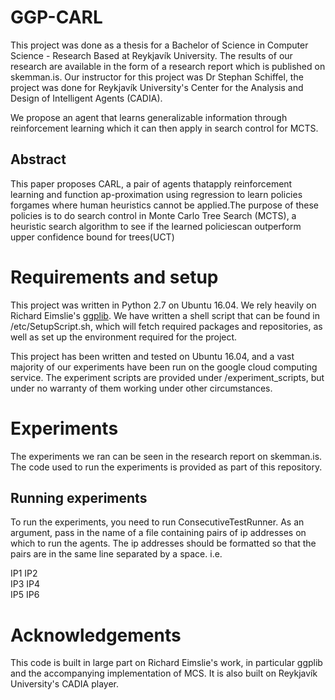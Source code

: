 # GGP-CARL

This project was done as a thesis for a Bachelor of Science in Computer Science - Research Based at Reykjavík University. The results of our research are available in the form of a research report which is published on skemman.is. Our instructor for this project was Dr Stephan Schiffel, the project was done for Reykjavík University's Center for the Analysis and Design of Intelligent Agents (CADIA).

We propose an agent that learns generalizable information through reinforcement learning which it can then apply in search control for MCTS.

## Abstract
This paper proposes CARL, a pair of agents thatapply  reinforcement  learning  and  function  ap-proximation using regression to learn policies forgames where human heuristics cannot be applied.The purpose of these policies is to do search control in Monte Carlo Tree Search (MCTS), a heuristic search algorithm to see if the learned policiescan outperform upper confidence bound for trees(UCT)

# Requirements and setup

This project was written in Python 2.7 on Ubuntu 16.04.
We rely heavily on Richard Eimslie's [ggplib](https://github.com/richemslie/ggplib).
We have written a shell script that can be found in /etc/SetupScript.sh, which will fetch required packages and repositories, as well as set up the environment required for the project.

This project has been written and tested on Ubuntu 16.04, and a vast majority of our experiments have been run on the google cloud computing service. The experiment scripts are provided under /experiment_scripts, but under no warranty of them working under other circumstances.

# Experiments

The experiments we ran can be seen in the research report on skemman.is. The code used to run the experiments is provided as part of this repository. 

## Running experiments
To run the experiments, you need to run ConsecutiveTestRunner. As an argument, pass in the name of a file containing pairs of ip addresses on which to run the agents. The ip addresses should be formatted so that the pairs are in the same line separated by a space. i.e.

IP1 IP2 \
IP3 IP4 \
IP5 IP6 


# Acknowledgements

This code is built in large part on Richard Eimslie's work, in particular ggplib and the accompanying implementation of MCS. It is also built on Reykjavík University's CADIA player.
